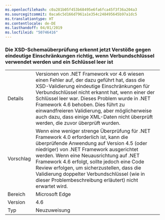 ```yaml
---
ms.openlocfilehash: c0a281b05f453b68495e6fa6fca45f3f36a204a3
ms.sourcegitcommit: 0aca6c5d166d7961a1e354c248495645b97a1dc5
ms.translationtype: HT
ms.contentlocale: de-DE
ms.lasthandoff: 04/01/2019
ms.locfileid: "50746416"
---
```

### <a name="xsd-schema-validation-now-correctly-detects-violations-of-unique-constraints-if-compound-keys-are-used-and-one-key-is-empty"></a>Die XSD-Schemaüberprüfung erkennt jetzt Verstöße gegen eindeutige Einschränkungen richtig, wenn Verbundschlüssel verwendet werden und ein Schlüssel leer ist

|   |   |
|---|---|
|Details|Versionen von .NET Framework vor 4.6 wiesen einen Fehler auf, der dazu geführt hat, dass die XSD-Validierung eindeutige Einschränkungen für Verbundschlüssel nicht erkannt hat, wenn einer der Schlüssel leer war. Dieses Problem wurde in .NET Framework 4.6 behoben. Dies führt zu einwandfreieren Validierung, aber möglicherweise auch dazu, dass einige XML-Daten nicht überprüft werden, die zuvor überprüft wurden.|
|Vorschlag|Wenn eine weniger strenge Überprüfung für .NET Framework 4.0 erforderlich ist, kann die überprüfende Anwendung auf Version 4.5 (oder niedriger) von .NET Framework ausgerichtet werden. Wenn eine Neuausrichtung auf .NET Framework 4.6 erfolgt, sollte jedoch eine Code Review erfolgen, um sicherzustellen, dass die Validierung doppelter Verbundschlüssel (wie in dieser Problembeschreibung erläutert) nicht erwartet wird.|
|Bereich|Microsoft Edge|
|Version|4.6|
|Typ|Neuzuweisung|

